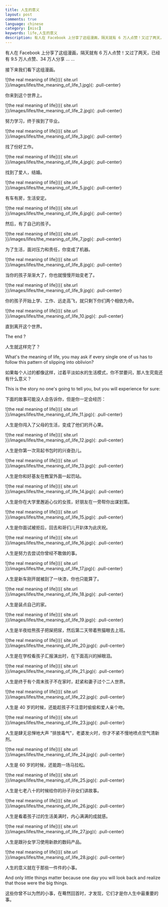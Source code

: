 ```yaml
---
title: 人生的意义
layout: post
comments: true
language: chinese
category: [misc]
keywords: life,人生的意义
description: 有人在 Facebook 上分享了这组漫画，隔天就有 6 万人点赞！又过了两天，已经有 9.5 万人点赞、34 万人分享 ... ...
---
```


有人在 Facebook 上分享了这组漫画，隔天就有 6 万人点赞！又过了两天，已经有 9.5 万人点赞、34 万人分享 ... ...


接下来我们看下这组漫画。

<!-- more -->

![the real meaning of life]({{ site.url }}/images/lifes/the_meaning_of_life_1.jpg){: .pull-center}

你来到这个世界上。

![the real meaning of life]({{ site.url }}/images/lifes/the_meaning_of_life_2.jpg){: .pull-center}

努力学习，终于挨到了毕业。

![the real meaning of life]({{ site.url }}/images/lifes/the_meaning_of_life_3.jpg){: .pull-center}

找了份好工作。

![the real meaning of life]({{ site.url }}/images/lifes/the_meaning_of_life_4.jpg){: .pull-center}

找到了爱人，结婚。

![the real meaning of life]({{ site.url }}/images/lifes/the_meaning_of_life_5.jpg){: .pull-center}

有车有房，生活安定。

![the real meaning of life]({{ site.url }}/images/lifes/the_meaning_of_life_6.jpg){: .pull-center}

然后，有了自己的孩子。

![the real meaning of life]({{ site.url }}/images/lifes/the_meaning_of_life_7.jpg){: .pull-center}

为了生活，面对压力和责任，你变成了机器。

![the real meaning of life]({{ site.url }}/images/lifes/the_meaning_of_life_8.jpg){: .pull-center}

当你的孩子渐渐大了，你也就慢慢开始变老了。

![the real meaning of life]({{ site.url }}/images/lifes/the_meaning_of_life_9.jpg){: .pull-center}

你的孩子开始上学、工作、远走高飞，就只剩下你们两个相依为命。

![the real meaning of life]({{ site.url }}/images/lifes/the_meaning_of_life_10.jpg){: .pull-center}

直到离开这个世界。

The end ?

人生就这样完了？

What's the meaning of life, you may ask if every single one of us has to follow this pattern of slipping into oblivion?

如果每个人过的都像这样，过着平淡如水的生活模式，你不禁要问，那人生究竟还有什么意义？

This is the story no one's going to tell you, but you will experience for sure:

下面的故事可能没人会告诉你，但是你一定会经历：

![the real meaning of life]({{ site.url }}/images/lifes/the_meaning_of_life_11.jpg){: .pull-center}

人生是你闯入了父母的生活，变成了他们的开心果。

![the real meaning of life]({{ site.url }}/images/lifes/the_meaning_of_life_12.jpg){: .pull-center}

人生是你第一次背起书包时的兴奋劲儿。

![the real meaning of life]({{ site.url }}/images/lifes/the_meaning_of_life_13.jpg){: .pull-center}

人生是你和好基友在教室外面一起罚站。

![the real meaning of life]({{ site.url }}/images/lifes/the_meaning_of_life_14.jpg){: .pull-center}

人生是你在大学里邂逅心仪的女孩，好朋友在一旁帮你出谋划策。

![the real meaning of life]({{ site.url }}/images/lifes/the_meaning_of_life_15.jpg){: .pull-center}

人生是你面试被拒后，回去和哥们儿开趴体为此庆祝。

![the real meaning of life]({{ site.url }}/images/lifes/the_meaning_of_life_16.jpg){: .pull-center}

人生是努力去尝试你曾经不敢做的事。



![the real meaning of life]({{ site.url }}/images/lifes/the_meaning_of_life_17.jpg){: .pull-center}

人生是新车刚开就被刮了一块漆，你也只能算了。

![the real meaning of life]({{ site.url }}/images/lifes/the_meaning_of_life_18.jpg){: .pull-center}

人生是装点自己的家。

![the real meaning of life]({{ site.url }}/images/lifes/the_meaning_of_life_19.jpg){: .pull-center}

人生是半夜给熊孩子把屎把尿，然后第二天带着熊猫眼去上班。

![the real meaning of life]({{ site.url }}/images/lifes/the_meaning_of_life_20.jpg){: .pull-center}

人生是在学校看孩子汇报演出时，在下面高兴的掉眼泪。

![the real meaning of life]({{ site.url }}/images/lifes/the_meaning_of_life_21.jpg){: .pull-center}

人生是终于有个周末孩子不在家时，赶紧和妻子过个二人世界。

![the real meaning of life]({{ site.url }}/images/lifes/the_meaning_of_life_22.jpg){: .pull-center}

人生是 40 岁的时候，还能趁孩子不注意时偷偷和爱人亲个吻。

![the real meaning of life]({{ site.url }}/images/lifes/the_meaning_of_life_23.jpg){: .pull-center}

人生是肆无忌惮地大声 "排放毒气"，老婆发火时，你才不紧不慢地喷点空气清新剂。

![the real meaning of life]({{ site.url }}/images/lifes/the_meaning_of_life_24.jpg){: .pull-center}

人生是 60 岁的时候，还能跑一场马拉松。

![the real meaning of life]({{ site.url }}/images/lifes/the_meaning_of_life_25.jpg){: .pull-center}

人生是七老八十的时候给你的孙子孙女们讲故事。

![the real meaning of life]({{ site.url }}/images/lifes/the_meaning_of_life_26.jpg){: .pull-center}

人生是看着孩子过的生活美满时，内心满满的成就感。

![the real meaning of life]({{ site.url }}/images/lifes/the_meaning_of_life_27.jpg){: .pull-center}

人生是跟孙女学习使用新款的数码产品。

![the real meaning of life]({{ site.url }}/images/lifes/the_meaning_of_life_28.jpg){: .pull-center}

人生的意义就在于那些一件件的小事。

And only little things matter because one day you will look back and realize that those were the big things.

这些你曾不以为然的小事，在蓦然回首时，才发现，它们才是你人生中最重要的事。
